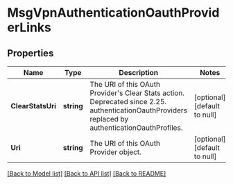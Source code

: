 # MsgVpnAuthenticationOauthProviderLinks

## Properties
Name | Type | Description | Notes
------------ | ------------- | ------------- | -------------
**ClearStatsUri** | **string** | The URI of this OAuth Provider&#x27;s Clear Stats action. Deprecated since 2.25. authenticationOauthProviders replaced by authenticationOauthProfiles. | [optional] [default to null]
**Uri** | **string** | The URI of this OAuth Provider object. | [optional] [default to null]

[[Back to Model list]](../README.md#documentation-for-models) [[Back to API list]](../README.md#documentation-for-api-endpoints) [[Back to README]](../README.md)

